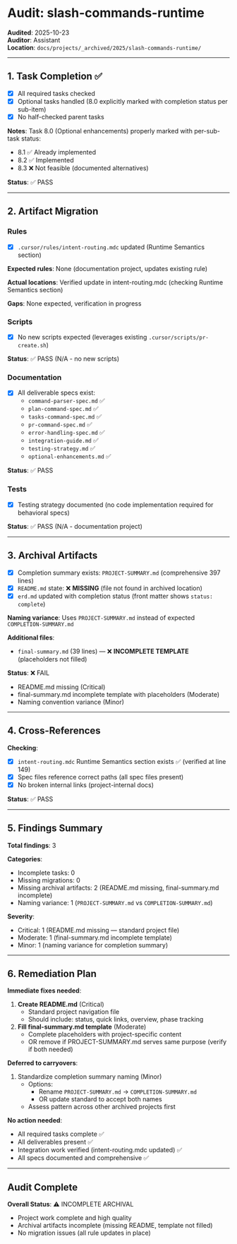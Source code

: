 # Audit: slash-commands-runtime

**Audited**: 2025-10-23  
**Auditor**: Assistant  
**Location**: `docs/projects/_archived/2025/slash-commands-runtime/`

---

## 1. Task Completion ✅

- [x] All required tasks checked
- [x] Optional tasks handled (8.0 explicitly marked with completion status per sub-item)
- [x] No half-checked parent tasks

**Notes**: Task 8.0 (Optional enhancements) properly marked with per-sub-task status:

- 8.1 ✅ Already implemented
- 8.2 ✅ Implemented
- 8.3 ❌ Not feasible (documented alternatives)

**Status**: ✅ PASS

---

## 2. Artifact Migration

### Rules

- [x] `.cursor/rules/intent-routing.mdc` updated (Runtime Semantics section)

**Expected rules**: None (documentation project, updates existing rule)

**Actual locations**: Verified update in intent-routing.mdc (checking Runtime Semantics section)

**Gaps**: None expected, verification in progress

### Scripts

- [x] No new scripts expected (leverages existing `.cursor/scripts/pr-create.sh`)

**Status**: ✅ PASS (N/A - no new scripts)

### Documentation

- [x] All deliverable specs exist:
  - `command-parser-spec.md` ✅
  - `plan-command-spec.md` ✅
  - `tasks-command-spec.md` ✅
  - `pr-command-spec.md` ✅
  - `error-handling-spec.md` ✅
  - `integration-guide.md` ✅
  - `testing-strategy.md` ✅
  - `optional-enhancements.md` ✅

**Status**: ✅ PASS

### Tests

- [x] Testing strategy documented (no code implementation required for behavioral specs)

**Status**: ✅ PASS (N/A - documentation project)

---

## 3. Archival Artifacts

- [x] Completion summary exists: `PROJECT-SUMMARY.md` (comprehensive 397 lines)
- [x] `README.md` state: ❌ **MISSING** (file not found in archived location)
- [x] `erd.md` updated with completion status (front matter shows `status: complete`)

**Naming variance**: Uses `PROJECT-SUMMARY.md` instead of expected `COMPLETION-SUMMARY.md`

**Additional files**:

- `final-summary.md` (39 lines) — ❌ **INCOMPLETE TEMPLATE** (placeholders not filled)

**Status**: ❌ FAIL

- README.md missing (Critical)
- final-summary.md incomplete template with placeholders (Moderate)
- Naming convention variance (Minor)

---

## 4. Cross-References

**Checking**:

- [x] `intent-routing.mdc` Runtime Semantics section exists ✅ (verified at line 149)
- [x] Spec files reference correct paths (all spec files present)
- [x] No broken internal links (project-internal docs)

**Status**: ✅ PASS

---

## 5. Findings Summary

**Total findings**: 3

**Categories**:

- Incomplete tasks: 0
- Missing migrations: 0
- Missing archival artifacts: 2 (README.md missing, final-summary.md incomplete)
- Naming variance: 1 (`PROJECT-SUMMARY.md` vs `COMPLETION-SUMMARY.md`)

**Severity**:

- Critical: 1 (README.md missing — standard project file)
- Moderate: 1 (final-summary.md incomplete template)
- Minor: 1 (naming variance for completion summary)

---

## 6. Remediation Plan

**Immediate fixes needed**:

1. **Create README.md** (Critical)
   - Standard project navigation file
   - Should include: status, quick links, overview, phase tracking
2. **Fill final-summary.md template** (Moderate)
   - Complete placeholders with project-specific content
   - OR remove if PROJECT-SUMMARY.md serves same purpose (verify if both needed)

**Deferred to carryovers**:

1. Standardize completion summary naming (Minor)
   - Options:
     - Rename `PROJECT-SUMMARY.md` → `COMPLETION-SUMMARY.md`
     - OR update standard to accept both names
   - Assess pattern across other archived projects first

**No action needed**:

- All required tasks complete ✅
- All deliverables present ✅
- Integration work verified (intent-routing.mdc updated) ✅
- All specs documented and comprehensive ✅

---

## Audit Complete

**Overall Status**: ⚠️ INCOMPLETE ARCHIVAL

- Project work complete and high quality
- Archival artifacts incomplete (missing README, template not filled)
- No migration issues (all rule updates in place)
